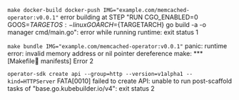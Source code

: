 
`make docker-build docker-push IMG="example.com/memcached-operator:v0.0.1"`
error building at STEP "RUN CGO_ENABLED=0 GOOS=${TARGETOS:-linux} GOARCH=${TARGETARCH} go build -a -o manager cmd/main.go": error while running runtime: exit status 1

`make bundle IMG="example.com/memcached-operator:v0.0.1"`
panic: runtime error: invalid memory address or nil pointer dereference 
make: *** [Makefile:100: manifests] Error 2

`operator-sdk create api --group=http --version=v1alpha1 --kind=HTTPServer`
FATA[0010] failed to create API: unable to run post-scaffold tasks of "base.go.kubebuilder.io/v4": exit status 2 